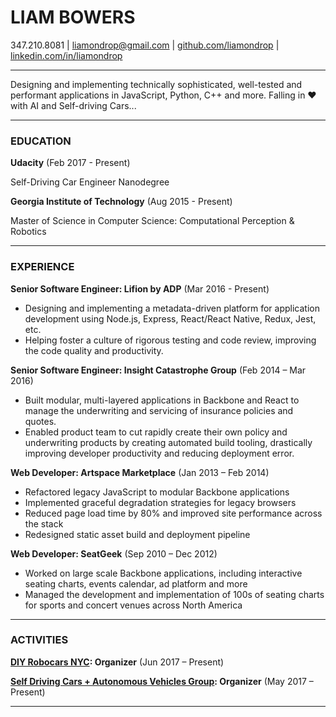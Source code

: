 # LIAM BOWERS

347.210.8081 | liamondrop@gmail.com | [github.com/liamondrop](https://github.com/liamondrop) | [linkedin.com/in/liamondrop](https://linkedin.com/in/liamondrop)

---

Designing and implementing technically sophisticated, well-tested and performant applications in JavaScript, Python, C++ and more. Falling in ❤️️ with AI and Self-driving Cars...

---

### EDUCATION

**Udacity** (Feb 2017 - Present)

Self-Driving Car Engineer Nanodegree

**Georgia Institute of Technology** (Aug 2015 - Present)

Master of Science in Computer Science: Computational Perception & Robotics

---

### EXPERIENCE

**Senior Software Engineer: Lifion by ADP** (Mar 2016 - Present)
- Designing and implementing a metadata-driven platform for application development using Node.js, Express, React/React Native, Redux, Jest, etc.
- Helping foster a culture of rigorous testing and code review, improving the code quality and productivity.

**Senior Software Engineer: Insight Catastrophe Group** (Feb 2014 – Mar 2016)
- Built modular, multi-layered applications in Backbone and React to manage the underwriting and servicing of insurance policies and quotes.
- Enabled product team to cut rapidly create their own policy and underwriting products by creating automated build tooling, drastically improving developer productivity and reducing deployment error.

**Web Developer: Artspace Marketplace** (Jan 2013 – Feb 2014)
- Refactored legacy JavaScript to modular Backbone applications
- Implemented graceful degradation strategies for legacy browsers
- Reduced page load time by 80% and improved site performance across the stack
- Redesigned static asset build and deployment pipeline

**Web Developer: SeatGeek** (Sep 2010 – Dec 2012)
- Worked on large scale Backbone applications, including interactive seating charts, events calendar, ad platform and more
- Managed the development and implementation of 100s of seating charts for sports and concert venues across North America

---

### ACTIVITIES

**[DIY Robocars NYC](https://www.meetup.com/DIY-Robocars-NYC/): Organizer** (Jun 2017 – Present)

**[Self Driving Cars + Autonomous Vehicles Group](https://www.meetup.com/The-Self-driving-Cars-Autonomous-Vehicles-Group/): Organizer** (May 2017 – Present)


---
